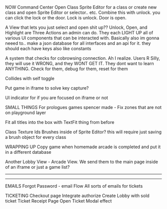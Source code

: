 NOW
  Command Center Open Class Sprite Editor for a class or create new class and open Sprite Editor or selector.. etc. Combine this with unlock. you can click the lock or the door. Lock is unlock. Door is open.

  A View that lets you just select and open shit up?? Unlock, Open, and Highlight are Three Actions an admin can do. They each LIGHT UP all of various UI components that can be interacted with. Basically also im gonna neeed to.. make a json database for all interfaces and an api for it. they should each have keys also like constants

  A system that checks for cobrowsing connection. Ah I realize. Users R Silly, they will use it WRONG, and they WONT GET IT.  They dont want to learn ANYTHING. Check for them, debug for them, reset for them

  Collides with self toggle

  Put game in iframe to solve key capture?

  UI indicator for if you are focused on iframe or not

SMALL THINGS
  For prologues games spencer made - Fix zones that are not on playground layer 

  Fit all titles into the box with TextFit thing from before

  Class Texture Ids Brushes inside of Sprite Editor? this will require just saving a brush object for every class

WRAPPING UP
  Copy game when homemade arcade is completed and put it in a different database

  Another Lobby View - Arcade View. We send them to the main page inside of an iframe or just a game list?

---


---


EMAILS
  Forgot Password - email Flow
  All sorts of emails for tickets

TICKETING
  Checkout page
    Integrate authorize
    Create Lobby with sold ticket
  Ticket Receipt Page
  Open Ticket Modal effect